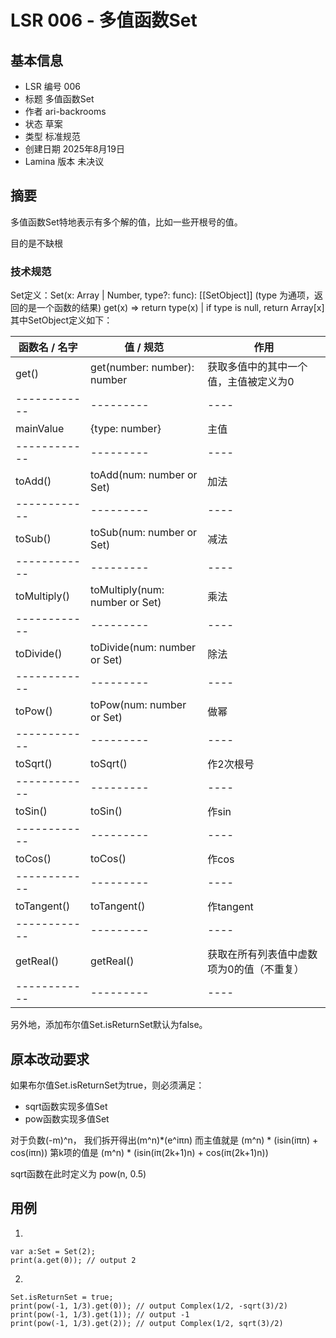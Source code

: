 # LSR 006 - 多值函数Set

## 基本信息

- LSR 编号 006
- 标题 多值函数Set
- 作者 ari-backrooms
- 状态 草案
- 类型 标准规范
 - 创建日期 2025年8月19日
- Lamina 版本 未决议

## 摘要

多值函数Set特地表示有多个解的值，比如一些开根号的值。

目的是不缺根

### 技术规范

Set定义：Set(x: Array | Number, type?: func): [[SetObject]]
(type 为通项，返回的是一个函数的结果)
get(x) => return type(x) | if type is null, return Array[x]
其中SetObject定义如下：

| 函数名 / 名字 | 值 / 规范 | 作用 |
| ------------ | --------- | ---- |
| get() | get(number: number): number | 获取多值中的其中一个值，主值被定义为0 |
| ------------ | --------- | ---- |
| mainValue | {type: number} | 主值 |
| ------------ | --------- | ---- |
| toAdd() | toAdd(num: number or Set) | 加法 |
| ------------ | --------- | ---- |
| toSub() | toSub(num: number or Set) | 减法 |
| ------------ | --------- | ---- |
| toMultiply() | toMultiply(num: number or Set) | 乘法 |
| ------------ | --------- | ---- |
| toDivide() | toDivide(num: number or Set) | 除法 |
| ------------ | --------- | ---- |
| toPow() | toPow(num: number or Set) | 做幂 |
| ------------ | --------- | ---- |
| toSqrt() | toSqrt() | 作2次根号 |
| ------------ | --------- | ---- |
| toSin() | toSin() | 作sin |
| ------------ | --------- | ---- |
| toCos() | toCos() | 作cos |
| ------------ | --------- | ---- |
| toTangent() | toTangent() | 作tangent |
| ------------ | --------- | ---- |
| getReal() | getReal() | 获取在所有列表值中虚数项为0的值（不重复） |
| ------------ | --------- | ---- |

另外地，添加布尔值Set.isReturnSet默认为false。


## 原本改动要求
如果布尔值Set.isReturnSet为true，则必须满足：
- sqrt函数实现多值Set
- pow函数实现多值Set

对于负数(-m)^n，
  我们拆开得出(m^n)*(e^iπn)
  而主值就是 (m^n) * (isin(iπn) + cos(iπn))
  第k项的值是 (m^n) * (isin(iπ(2k+1)n) + cos(iπ(2k+1)n))

sqrt函数在此时定义为 pow(n, 0.5)

## 用例

1.
```lamina
var a:Set = Set(2);
print(a.get(0)); // output 2
```
2.
```lamina
Set.isReturnSet = true;
print(pow(-1, 1/3).get(0)); // output Complex(1/2, -sqrt(3)/2)
print(pow(-1, 1/3).get(1)); // output -1
print(pow(-1, 1/3).get(2)); // output Complex(1/2, sqrt(3)/2)
```
